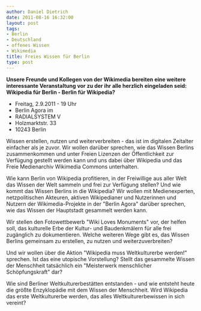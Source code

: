 ```yaml
---
author: Daniel Dietrich
date: 2011-08-16 16:32:00
layout: post
tags:
- Berlin
- Deutschland
- offenes Wissen
- Wikimedia
title: Freies Wissen für Berlin
type: post
---
```


**Unsere Freunde und Kollegen von der Wikimedia bereiten eine weitere interessante Veranstaltung vor zu der ihr alle herzlich eingeladen seid: Wikipedia für Berlin - Berlin für Wikipedia?**

* Freitag, 2.9.2011 - 19 Uhr  
* Berlin Agora im  
* RADIALSYSTEM V  
* Holzmarktstr. 33  
* 10243 Berlin

Wissen erstellen, nutzen und weiterverbreiten - das ist im digitalen Zeitalter einfacher als je zuvor. Wir wollen darüber sprechen, wie das Wissen Berlins zusammenkommen und unter Freien Lizenzen der Öffentlichkeit zur Verfügung gestellt werden kann und uns dabei über Wikipedia und das Freie Medienarchiv Wikimedia Commons unterhalten.

Wie kann Berlin von Wikipedia profitieren, in der Freiwillige aus aller Welt das Wissen der Welt sammeln und frei zur Verfügung stellen? Und wie kommt das Wissen Berlins in die Wikipedia? Wir wollen mit Medienexperten, netzpolitischen Akteuren, aktiven Wikipedianer und Nutzerinnen und Nutzern der Wikimedia-Projekte in der "Berlin Agora" darüber sprechen, wie das Wissen der Hauptstadt gesammelt werden kann.

Wir stellen den Fotowettbewerb "Wiki Loves Monuments" vor, der helfen soll, das kulturelle Erbe der Kultur- und Baudenkmälern für alle frei zugänglich zu dokumentieren. Welche weiteren Wege gibt es, das Wissen Berlins gemeinsam zu erstellen, zu nutzen und weiterzuverbreiten? 

Und wir wollen über die Aktion "Wikipedia muss Weltkulturerbe werden!" sprechen. Ist das eine utopische Vorstellung? Stellt das gesammelte Wissen der Menschheit tatsächlich ein "Meisterwerk menschlicher Schöpfungskraft" dar?

Wie sind Berliner Weltkulturerbestätten entstanden - und wie entsteht heute die größte Enzyklopädie mit dem Wissen der Menschheit. Wird Wikipedia das erste Weltkulturerbe werden, das alles Weltkulturerbewissen in sich vereint?